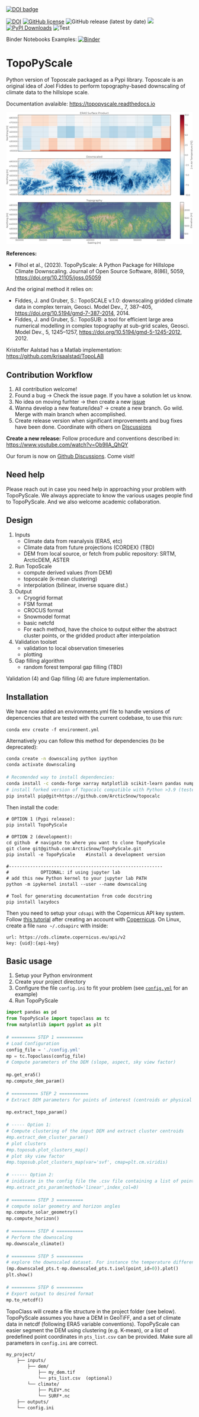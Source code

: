 <a style="border-width:0" href="https://doi.org/10.21105/joss.05059">
  <img src="https://joss.theoj.org/papers/10.21105/joss.05059/status.svg" alt="DOI badge" ></a>
  
[![DOI](https://zenodo.org/badge/411249045.svg)](https://zenodo.org/badge/latestdoi/411249045)
[![GitHub license](https://img.shields.io/github/license/ArcticSnow/TopoPyScale)](https://github.com/ArcticSnow/TopoPyScale/blob/main/LICENSE)
![GitHub release (latest by date)](https://img.shields.io/github/v/release/ArcticSnow/TopoPyScale)
[![][docs-dev-img]][docs-dev-url]
[![PyPI Downloads](https://static.pepy.tech/badge/topopyscale)](https://pepy.tech/projects/topopyscale)
![Test](https://github.com/ArcticSnow/TopoPyScale/actions/workflows/test_topopyscale.yml/badge.svg)

Binder Notebooks Examples: [![Binder](https://mybinder.org/badge_logo.svg)](https://mybinder.org/v2/gh/ArcticSnow/TopoPyScale_examples/HEAD)

[docs-dev-img]: https://img.shields.io/badge/docs-latest-blue.svg
[docs-dev-url]: https://topopyscale.readthedocs.io

# TopoPyScale
Python version of Toposcale packaged as a Pypi library. Toposcale is an original idea of Joel Fiddes to perform topography-based downscaling of climate data to the hillslope scale.

Documentation avalaible: https://topopyscale.readthedocs.io

![](https://github.com/ArcticSnow/TopoPyScale/blob/main/JOSS/temperature_comparison_crop_scaled.jpg)

**References:**

- Filhol et al., (2023). TopoPyScale: A Python Package for Hillslope Climate Downscaling. Journal of Open Source Software, 8(86), 5059, https://doi.org/10.21105/joss.05059

And the original method it relies on:
- Fiddes, J. and Gruber, S.: TopoSCALE v.1.0: downscaling gridded climate data in complex terrain, Geosci. Model Dev., 7, 387–405, https://doi.org/10.5194/gmd-7-387-2014, 2014.
- Fiddes, J. and Gruber, S.: TopoSUB: a tool for efficient large area numerical modelling in complex topography at sub-grid scales, Geosci. Model Dev., 5, 1245–1257, https://doi.org/10.5194/gmd-5-1245-2012, 2012. 

Kristoffer Aalstad has a Matlab implementation: https://github.com/krisaalstad/TopoLAB

## Contribution Workflow
1. All contribution welcome!
2. Found a bug -> Check the issue page. If you have a solution let us know. 
2. No idea on moving furhter -> then create a new [issue](https://github.com/ArcticSnow/TopoPyScale/issues) 
3. Wanna develop a new feature/idea? -> create a new branch. Go wild. Merge with main branch when accomplished.
4. Create release version when significant improvements and bug fixes have been done. Coordinate with others on [Discussions](https://github.com/ArcticSnow/TopoPyScale/discussions)

**Create a new release:**
Follow procedure and conventions described in: https://www.youtube.com/watch?v=Ob9llA_QhQY

Our forum is now on [Github Discussions](https://github.com/ArcticSnow/TopoPyScale/discussions). Come visit!

## Need help
Please reach out in case you need help in approaching your problem with TopoPyScale. We always appreciate to know the various usages people find to TopoPyScale. And we also welcome academic collaboration. 

## Design

1. Inputs
    - Climate data from reanalysis (ERA5, etc)
    - Climate data from future projections (CORDEX) (TBD)
    - DEM from local source, or fetch from public repository: SRTM, ArcticDEM, ASTER
2. Run TopoScale
    - compute derived values (from DEM)
    - toposcale (k-mean clustering)
    - interpolation (bilinear, inverse square dist.)
3. Output
    - Cryogrid format
    - FSM format
    - CROCUS format
    - Snowmodel format
    - basic netcfd
    - For each method, have the choice to output either the abstract cluster points, or the gridded product after interpolation
4. Validation toolset
    - validation to local observation timeseries
    - plotting
5. Gap filling algorithm
    - random forest temporal gap filling (TBD)

Validation (4) and Gap filling (4) are future implementation.

## Installation

We have now added an environments.yml file to handle versions of depencencies that are tested with the current codebase, to use this run:

`conda env create -f environment.yml`

Alternatively you can follow this method for dependencies (to be deprecated):

```bash
conda create -n downscaling python ipython
conda activate downscaling

# Recomended way to install dependencies:
conda install -c conda-forge xarray matplotlib scikit-learn pandas numpy netcdf4 h5netcdf rasterio pyproj dask rioxarray
# install forked version of Topocalc compatible with Python >3.9 (tested with 3.13)
pip install pip@git+https://github.com/ArcticSnow/topocalc
```

Then install the code:

```
# OPTION 1 (Pypi release):
pip install TopoPyScale

# OPTION 2 (development):
cd github  # navigate to where you want to clone TopoPyScale
git clone git@github.com:ArcticSnow/TopoPyScale.git
pip install -e TopoPyScale    #install a development version

#----------------------------------------------------------
#            OPTIONAL: if using jupyter lab
# add this new Python kernel to your jupyter lab PATH
python -m ipykernel install --user --name downscaling

# Tool for generating documentation from code docstring
pip install lazydocs
```

Then you need to setup your `cdsapi` with the Copernicus API key system. Follow [this tutorial](https://cds.climate.copernicus.eu/api-how-to#install-the-cds-api-key) after creating an account with [Copernicus](https://cds.climate.copernicus.eu/). On Linux, create a file `nano ~/.cdsapirc` with inside:

```
url: https://cds.climate.copernicus.eu/api/v2
key: {uid}:{api-key}
```

## Basic usage

1. Setup your Python environment
2. Create your project directory
3. Configure the file `config.ini` to fit your problem (see [`config.yml`](https://github.com/ArcticSnow/TopoPyScale_examples/blob/main/ex1_norway_finse/config_spatial.yml) for an example)
4. Run TopoPyScale

```python
import pandas as pd
from TopoPyScale import topoclass as tc
from matplotlib import pyplot as plt

# ========= STEP 1 ==========
# Load Configuration
config_file = './config.yml'
mp = tc.Topoclass(config_file)
# Compute parameters of the DEM (slope, aspect, sky view factor)

mp.get_era5()
mp.compute_dem_param()

# ========== STEP 2 ===========
# Extract DEM parameters for points of interest (centroids or physical points)

mp.extract_topo_param()

# ----- Option 1:
# Compute clustering of the input DEM and extract cluster centroids
#mp.extract_dem_cluster_param()
# plot clusters
#mp.toposub.plot_clusters_map()
# plot sky view factor
#mp.toposub.plot_clusters_map(var='svf', cmap=plt.cm.viridis)

# ------ Option 2:
# inidicate in the config file the .csv file containing a list of point coordinates (!!! must same coordinate system as DEM !!!)
#mp.extract_pts_param(method='linear',index_col=0)

# ========= STEP 3 ==========
# compute solar geometry and horizon angles
mp.compute_solar_geometry()
mp.compute_horizon()

# ========= STEP 4 ==========
# Perform the downscaling
mp.downscale_climate()

# ========= STEP 5 ==========
# explore the downscaled dataset. For instance the temperature difference between each point and the first one
(mp.downscaled_pts.t-mp.downscaled_pts.t.isel(point_id=0)).plot()
plt.show()

# ========= STEP 6 ==========
# Export output to desired format
mp.to_netcdf()
```

TopoClass will create a file structure in the project folder (see below). TopoPyScale assumes you have a DEM in GeoTiFF, and a set of climate data in netcdf (following ERA5 variable conventions). 
TopoPyScale can easier segment the DEM using clustering (e.g. K-mean), or a list of predefined point coordinates in `pts_list.csv` can be provided. Make sure all parameters in `config.ini` are correct.
```
my_project/
    ├── inputs/
        ├── dem/ 
            ├── my_dem.tif
            └── pts_list.csv  (optional)
        └── climate/
            ├── PLEV*.nc
            └── SURF*.nc
    ├── outputs/
    └── config.ini
```
